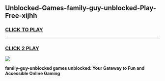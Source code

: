 
## Unblocked-Games-family-guy-unblocked-Play-Free-xijhh
<h3>
<a href="https://premium76.site?title=family-guy-unblocked&ref=18A1">CLICK TO PLAY</a></h3>
<hr>

<h3>
<a href="https://premium76.site?title=family-guy-unblocked&ref=18A1">CLICK 2 PLAY</a>
  
</h3>

<a href="https://premium76.site?title=family-guy-unblocked&ref=18A1"><img src="https://clearcache.store/games.png"></a>


**family-guy-unblocked games unblocked: Your Gateway to Fun and Accessible Online Gaming**
